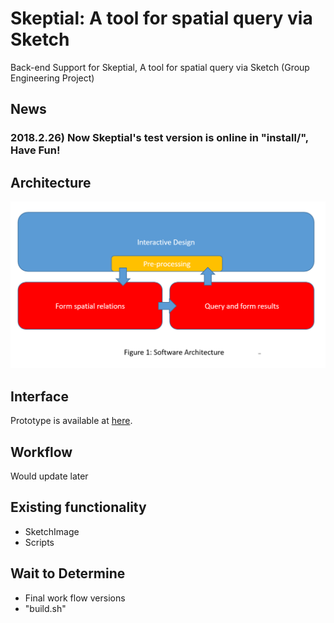 # Skeptial: A tool for spatial query via Sketch

Back-end Support for Skeptial, A tool for spatial query via Sketch (Group Engineering Project)

## News

### 2018.2.26) Now Skeptial's test version is online in "install/", Have Fun!

## Architecture

![Architecture](https://github.com/Shiangjun/Skeptial/blob/master/doc/img/arch-skeptial.png)


## Interface

  Prototype is available at [here](https://xd.adobe.com/view/27852602-427d-4763-6a24-3295f9d84f53-51b4/?fullscreen).
  
## Workflow

  Would update later
  
## Existing functionality

  - SketchImage
  - Scripts
  
## Wait to Determine

  - Final work flow versions
  - "build.sh"
